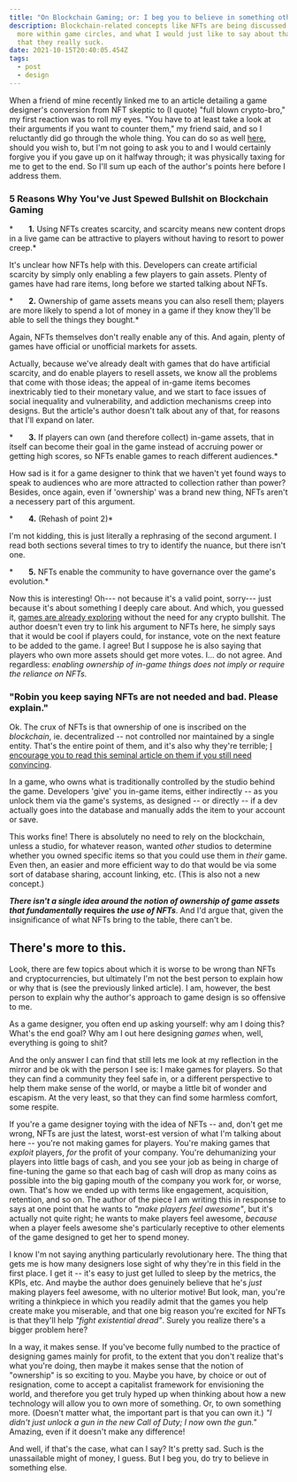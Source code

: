 ```yaml
---
title: "On Blockchain Gaming; or: I beg you to believe in something other than profit"
description: Blockchain-related concepts like NFTs are being discussed more and
  more within game circles, and what I would just like to say about that, is
  that they really suck.
date: 2021-10-15T20:40:05.454Z
tags:
  - post
  - design
---
```

When a friend of mine recently linked me to an article detailing a game designer's conversion from NFT skeptic to (I quote) "full blown crypto-bro," my first reaction was to roll my eyes. "You have to at least take a look at their arguments if you want to counter them," my friend said, and so I reluctantly did go through the whole thing. You can do so as well [here](https://www.deconstructoroffun.com/blog/2021/10/9/5-reasons-why-i-am-bullish-on-blockchain-gaming), should you wish to, but I'm not going to ask you to and I would certainly forgive you if you gave up on it halfway through; it was physically taxing for me to get to the end. So I'll sum up each of the author's points here before I address them.

### 5 Reasons Why You've Just Spewed Bullshit on Blockchain Gaming

*  **1.** Using NFTs creates scarcity, and scarcity means new content drops in a live game can be attractive to players without having to resort to power creep.*

It's unclear how NFTs help with this. Developers can create artificial scarcity by simply only enabling a few players to gain assets. Plenty of games have had rare items, long before we started talking about NFTs. 

*  **2.** Ownership of game assets means you can also resell them; players are more likely to spend a lot of money in a game if they know they'll be able to sell the things they bought.*

Again, NFTs themselves don't really enable any of this. And again, plenty of games have official or unofficial markets for assets.

Actually, because we've already dealt with games that do have artificial scarcity, and do enable players to resell assets, we know all the problems that come with those ideas; the appeal of in-game items becomes inextricably tied to their monetary value, and we start to face issues of social inequality and vulnerability, and addiction mechanisms creep into designs. But the article's author doesn't talk about any of that, for reasons that I'll expand on later.

*  **3.** If players can own (and therefore collect) in-game assets, that in itself can become their goal in the game instead of accruing power or getting high scores, so NFTs enable games to reach different audiences.*

How sad is it for a game designer to think that we haven't yet found ways to speak to audiences who are more attracted to collection rather than power? Besides, once again, even if 'ownership' was a brand new thing, NFTs aren't a necessery part of this argument.

*  **4.** (Rehash of point 2)*

I'm not kidding, this is just literally a rephrasing of the second argument. I read both sections several times to try to identify the nuance, but there isn't one.

*  **5.** NFTs enable the community to have governance over the game's evolution.*

Now this is interesting! Oh--- not because it's a valid point, sorry--- just because it's about something I deeply care about. And which, you guessed it, [games are already exploring](https://www.blaseball.com) without the need for any crypto bullshit. The author doesn't even try to link his argument to NFTs here, he simply says that it would be cool if players could, for instance, vote on the next feature to be added to the game. I agree! But I suppose he is also saying that players who own more assets should get more votes. I... do not agree. And regardless: *enabling ownership of in-game things does not imply or require the reliance on NFTs.*

### "Robin you keep saying NFTs are not needed and bad. Please explain."

Ok. The crux of NFTs is that ownership of one is inscribed on the *blockchain*, ie. decentralized -- not controlled nor maintained by a single entity. That's the entire point of them, and it's also why they're terrible; [I encourage you to read this seminal article on them if you still need convincing](https://everestpipkin.medium.com/but-the-environmental-issues-with-cryptoart-1128ef72e6a3).

In a game, who owns what is traditionally controlled by the studio behind the game. Developers 'give' you in-game items, either indirectly -- as you unlock them via the game's systems, as designed -- or directly -- if a dev actually goes into the database and manually adds the item to your account or save.

This works fine! There is absolutely no need to rely on the blockchain, unless a studio, for whatever reason, wanted *other* studios to determine whether you owned specific items so that you could use them in *their* game. Even then, an easier and more efficient way to do that would be via some sort of database sharing, account linking, etc. (This is also not a new concept.)

***There isn't a single idea around the notion of ownership of game assets that fundamentally* requires *the use of NFTs***. And I'd argue that, given the insignificance of what NFTs bring to the table, there can't be.

## There's more to this.

Look, there are few topics about which it is worse to be wrong than NFTs and cryptocurrencies, but ultimately I'm not the best person to explain how or why that is (see the previously linked article). I am, however, the best person to explain why the author's approach to game design is so offensive to me.

As a game designer, you often end up asking yourself: why am I doing this? What's the end goal? Why am I out here designing *games* when, well, everything is going to shit?

And the only answer I can find that still lets me look at my reflection in the mirror and be ok with the person I see is: I make games for players. So that they can find a community they feel safe in, or a different perspective to help them make sense of the world, or maybe a little bit of wonder and escapism. At the very least, so that they can find some harmless comfort, some respite.

If you're a game designer toying with the idea of NFTs -- and, don't get me wrong, NFTs are just the latest, worst-est version of what I'm talking about here -- you're not making games for players. You're making games that *exploit* players, *for* the profit of your company. You're dehumanizing your players into little bags of cash, and you see your job as being in charge of fine-tuning the game so that each bag of cash will drop as many coins as possible into the big gaping mouth of the company you work for, or worse, own. That's how we ended up with terms like engagement, acquisition, retention, and so on. The author of the piece I am writing this in response to says at one point that he wants to *"make players feel awesome"*, but it's actually not quite right; he wants to make players feel awesome, *because* when a player feels awesome she's particularly receptive to other elements of the game designed to get her to spend money.

I know I'm not saying anything particularly revolutionary here. The thing that gets me is how many designers lose sight of why they're in this field in the first place. I get it -- it's easy to just get lulled to sleep by the metrics, the KPIs, etc. And maybe the author does genuinely believe that he's *just* making players feel awesome, with no ulterior motive! But look, man, you're writing a thinkpiece in which you readily admit that the games you help create make you miserable, and that one big reason you're excited for NFTs is that they'll help *"fight existential dread"*. Surely you realize there's a bigger problem here?

In a way, it makes sense. If you've become fully numbed to the practice of designing games mainly for profit, to the extent that you don't realize that's what you're doing, then maybe it makes sense that the notion of "ownership" is so exciting to you. Maybe you have, by choice or out of resignation, come to accept a capitalist framework for envisioning the world, and therefore you get truly hyped up when thinking about how a new technology will allow you to own more of something. Or, to own something more. (Doesn't matter what, the important part is that you can own it.) *"I didn't just unlock a gun in the new Call of Duty; I now* own *the gun."* Amazing, even if it doesn't make any difference!

And well, if that's the case, what can I say? It's pretty sad. Such is the unassailable might of money, I guess. But I beg you, do try to believe in something else.